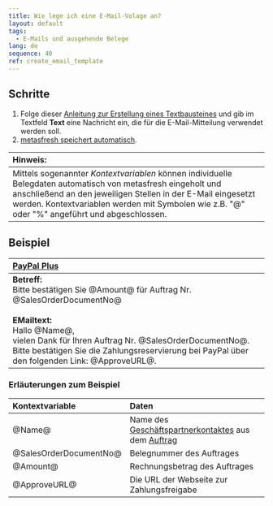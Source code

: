 ```yaml
---
title: Wie lege ich eine E-Mail-Volage an?
layout: default
tags:
  - E-Mails und ausgehende Belege
lang: de
sequence: 40
ref: create_email_template
---
```


## Schritte
1. Folge dieser [Anleitung zur Erstellung eines Textbausteines](Textbaustein_erstellen) und gib im Textfeld **Text** eine Nachricht ein, die für die E-Mail-Mitteilung verwendet werden soll.
1. [metasfresh speichert automatisch](Speicheranzeige).

| **Hinweis:** |
| :--- |
| Mittels sogenannter *Kontextvariablen* können individuelle Belegdaten automatisch von metasfresh eingeholt und anschließend an den jeweiligen Stellen in der E-Mail eingesetzt werden. Kontextvariablen werden mit Symbolen wie z.B. "@" oder "%" angeführt und abgeschlossen. |

## Beispiel

| [PayPal Plus](PayPal_Zahlungsweise_Auftrag) |
| :--- |
| **Betreff:**<br> Bitte bestätigen Sie @Amount@ für Auftrag Nr. @SalesOrderDocumentNo@<br><br> **EMailtext:**<br> Hallo @Name@,<br> vielen Dank für Ihren Auftrag Nr. @SalesOrderDocumentNo@.<br> Bitte bestätigen Sie die Zahlungsreservierung bei PayPal über den folgenden Link: @ApproveURL@. |

### Erläuterungen zum Beispiel

| Kontextvariable | Daten |
| :--- | :--- |
| @Name@ | Name des [Geschäftspartnerkontaktes](GPartner_Nutzer_hinzufuegen) aus dem [Auftrag](Auftrag_erfassen) |
| @SalesOrderDocumentNo@ | Belegnummer des Auftrages |
| @Amount@ | Rechnungsbetrag des Auftrages |
| @ApproveURL@ | Die URL der Webseite zur Zahlungsfreigabe |
